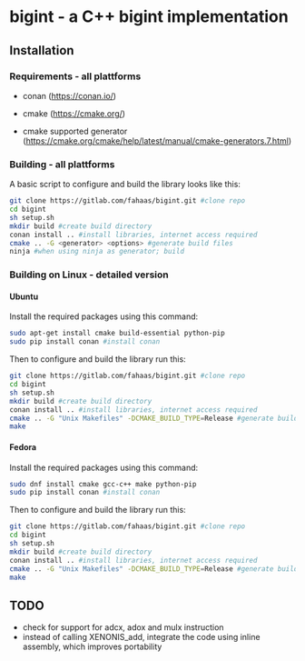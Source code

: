 # bigint - a C++ bigint implementation

## Installation

### Requirements - all plattforms

- conan (https://conan.io/)

- cmake (https://cmake.org/)

- cmake supported generator (https://cmake.org/cmake/help/latest/manual/cmake-generators.7.html)


### Building - all plattforms

A basic script to configure and build the library looks like this:

```bash
git clone https://gitlab.com/fahaas/bigint.git #clone repo
cd bigint
sh setup.sh
mkdir build #create build directory
conan install .. #install libraries, internet access required
cmake .. -G <generator> <options> #generate build files
ninja #when using ninja as generator; build
```

### Building on Linux - detailed version

#### Ubuntu

Install the required packages using this command:

```bash
sudo apt-get install cmake build-essential python-pip
sudo pip install conan #install conan
```

Then to configure and build the library run this:

```bash
git clone https://gitlab.com/fahaas/bigint.git #clone repo
cd bigint
sh setup.sh
mkdir build #create build directory
conan install .. #install libraries, internet access required
cmake .. -G "Unix Makefiles" -DCMAKE_BUILD_TYPE=Release #generate build files in release mode
make
```

#### Fedora

Install the required packages using this command:

```bash
sudo dnf install cmake gcc-c++ make python-pip
sudo pip install conan #install conan
```

Then to configure and build the library run this:

```bash
git clone https://gitlab.com/fahaas/bigint.git #clone repo
cd bigint
sh setup.sh
mkdir build #create build directory
conan install .. #install libraries, internet access required
cmake .. -G "Unix Makefiles" -DCMAKE_BUILD_TYPE=Release #generate build files in release mode
make
```

## TODO
+ check for support for adcx, adox and mulx instruction
+ instead of calling XENONIS_add, integrate the code using inline assembly, which improves portability
